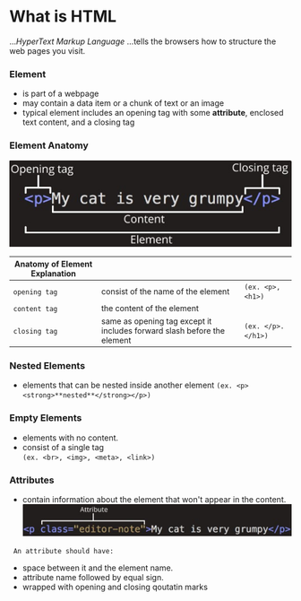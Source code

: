 # What is HTML

..._HyperText Markup Language_ 
...tells the browsers how to structure the web pages you visit.

### Element 
- is part of a webpage
- may contain a data item or a chunk of text or an image
- typical element includes an opening tag with some **attribute**, enclosed text content, and a closing tag

### Element Anatomy
![Element Anatomy](/HTML/html_img/anatomy_element.jpg)



| Anatomy of Element Explanation |                              |     |
| ---                            |---                           |---  |
| `opening tag`                  | consist of the name of the element | `(ex. <p>, <h1>)`|
| `content tag`                  | the content of the element      |    |
| `closing tag`                  | same as opening tag except it includes forward slash before the element      |    ` (ex. </p>. </h1>) ` |


### Nested Elements
- elements that can be nested inside another element 
`(ex. <p><strong>**nested**</strong></p>) `
### Empty Elements
- elements with no content.
- consist of a single tag  
` (ex. <br>, <img>, <meta>, <link>) `

### Attributes
- contain information about the element that won't appear in the content.
![attribute image](/HTML/html_img/anatome_attribute.jpg)

` An attribute should have:`
- space between it and the element name. 
- attribute name followed by equal sign.
- wrapped with opening and closing qoutatin marks 